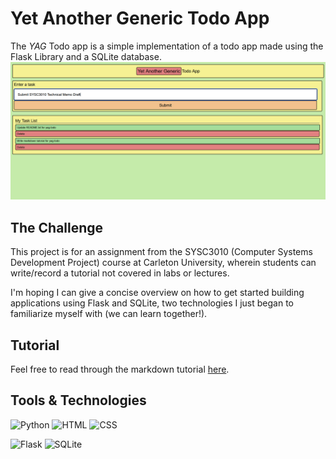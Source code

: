 # Yet Another Generic Todo App

The *YAG* Todo app is a simple implementation of a todo app made using the Flask Library and a SQLite database.
![Picture of the YAG-todo app with some tasks](media/yag-todo-app.png)

## The Challenge

This project is for an assignment from the SYSC3010 (Computer Systems Development Project) course at Carleton University, wherein students can write/record a tutorial not covered in labs or lectures.

I'm hoping I can give a concise overview on how to get started building applications using Flask and SQLite, two technologies I just began to familiarize myself with (we can learn together!).

## Tutorial

Feel free to read through the markdown tutorial [here](Building_YAG-todo.md).

## Tools & Technologies

![Python](https://img.shields.io/badge/-Python-ffd343?&logo=Python&style=for-the-badge)
![HTML](https://img.shields.io/badge/HTML-ff4433?style=for-the-badge&logo=html5&logoColor=white)
![CSS](https://img.shields.io/badge/CSS-46a2f1?style=for-the-badge&logo=css3&logoColor=white)

![Flask](https://img.shields.io/badge/flask-%23000.svg?style=for-the-badge&logo=flask&logoColor=white)
![SQLite](https://img.shields.io/badge/sqlite-003c58.svg?style=for-the-badge&logo=sqlite&logoColor=white)
